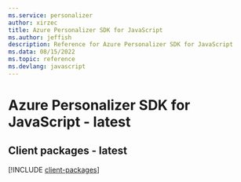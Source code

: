 ```yaml
---
ms.service: personalizer
author: xirzec
title: Azure Personalizer SDK for JavaScript
ms.author: jeffish
description: Reference for Azure Personalizer SDK for JavaScript
ms.data: 08/15/2022
ms.topic: reference
ms.devlang: javascript
---
```

# Azure Personalizer SDK for JavaScript - latest

## Client packages - latest
[!INCLUDE [client-packages](personalizer-client-index.md)]